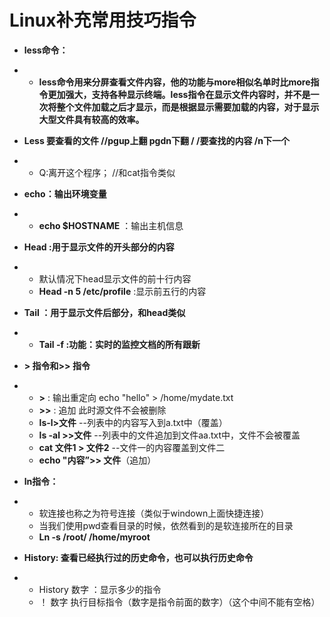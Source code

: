 # Linux补充常用技巧指令

- **less命令：**
- - **less命令用来分屏查看文件内容，他的功能与more相似名单时比more指令更加强大，支持各种显示终端。less指令在显示文件内容时，并不是一次将整个文件加载之后才显示，而是根据显示需要加载的内容，对于显示大型文件具有较高的效率。**

 

- **Less 要查看的文件   //pgup上翻  pgdn下翻   / /要查找的内容 /n下一个**

- - Q:离开这个程序； //和cat指令类似

 

- **echo：输出环境变量**

- - **echo      $HOSTNAME** ：输出主机信息

 

- **Head :用于显示文件的开头部分的内容**

- - 默认情况下head显示文件的前十行内容
  - **Head      -n 5 /etc/profile** :显示前五行的内容

 

- **Tail ：用于显示文件后部分，和head类似**

- - **Tail      -f :功能：实时的监控文档的所有跟新**

 

-  **\>      指令和>> 指令**

- -  **>** :       输出重定向       echo "hello" > /home/mydate.txt
  - **>>** : 追加 此时源文件不会被删除
  -   **ls-l>文件**  --列表中的内容写入到a.txt中（覆盖）
  -   **ls -al >>文件** --列表中的文件追加到文件aa.txt中，文件不会被覆盖
  -   **cat 文件1 > 文件2** --文件一的内容覆盖到文件二
  -   **echo "内容”>> 文件**（追加）

 

- **ln指令：**

- - 软连接也称之为符号连接（类似于windown上面快捷连接）
  - 当我们使用pwd查看目录的时候，依然看到的是软连接所在的目录
  - **Ln -s      /root/ /home/myroot**

 

 

- **History: 查看已经执行过的历史命令，也可以执行历史命令**

- - History 数字 ：显示多少的指令
  - ！ 数字 执行目标指令（数字是指令前面的数字）（这个中间不能有空格）